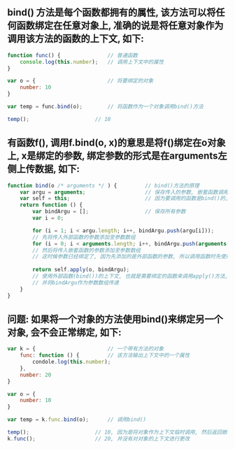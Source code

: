 ## bind() 方法是每个函数都拥有的属性, 该方法可以将任何函数绑定在任意对象上, 准确的说是将任意对象作为调用该方法的函数的上下文, 如下:
```javascript
function func() {				// 普通函数
	console.log(this.number);	// 调用上下文中的属性
}

var o = {						// 将要绑定的对象
	number: 10
}

var temp = func.bind(o);		// 将函数作为一个对象调用bind()方法

temp();						// 10
```

## 有函数f(), 调用f.bind(o, x)的意思是将f()绑定在o对象上, x是绑定的参数, 绑定参数的形式是在arguments左侧上传数据, 如下:
```javascript
function bind(o /* arguments */ ) {			// bind()方法的原理
	var argu = arguments;					// 保存传入的参数, 嵌套函数调用需要
	var self = this;						// 因为要调用的函数是bind()的上下文, 所以需要this的值
	return function () {
		var bindArgu = [];					// 保存所有参数
		var i = 0;

		for (i = 1; i < argu.length; i++, bindArgu.push(argu[i]));
		// 先将传入外部函数的参数添加至参数数组
		for (i = 0; i < arguments.length; i++, bindArgu.push(arguments[i]));
		// 然后将传入嵌套函数的参数添加至参数数组
		// 这时候参数已经绑定了, 因为先添加的是外部函数的参数, 所以调用函数时先使用绑定的参数		
		
		return self.apply(o, bindArgu);
		// 使用外部函数(bind())的上下文, 也就是需要绑定的函数来调用apply()方法,
		// 并将bindArgu作为参数数组传递
	}
}
```

## 问题: 如果将一个对象的方法使用bind()来绑定另一个对象, 会不会正常绑定, 如下:
```javascript
var k = {						// 一个带有方法的对象
	func: function () {			// 该方法输出上下文中的一个属性
		condole.log(this.number);
	},
	number: 20
}

var o = {
	number: 10
}

var temp = k.func.bind(o);		// 调用bind()

temp();						// 10, 因为是将对象作为上下文临时调用, 然后返回嵌套函数, 所以并没有问题
k.func();					// 20, 并没有对对象的上下文进行更改
```
